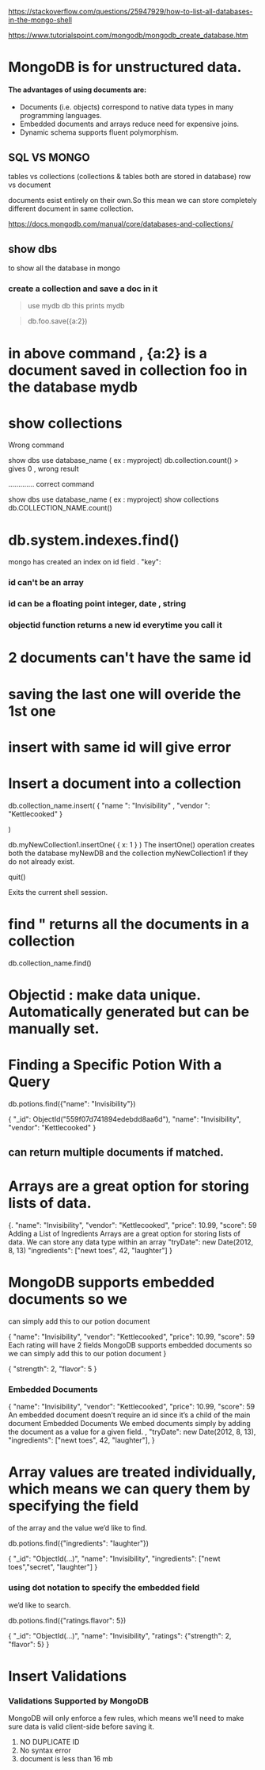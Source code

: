 


https://stackoverflow.com/questions/25947929/how-to-list-all-databases-in-the-mongo-shell

https://www.tutorialspoint.com/mongodb/mongodb_create_database.htm


# MongoDB  is for unstructured data.

#### The advantages of using documents are:

* Documents (i.e. objects) correspond to native data types in many programming languages.
* Embedded documents and arrays reduce need for expensive joins.
* Dynamic schema supports fluent polymorphism.



## SQL VS MONGO 
tables vs collections  (collections & tables both are stored in database)
row vs document

documents esist entirely on their own.So this mean we can store completely different document in same collection.



https://docs.mongodb.com/manual/core/databases-and-collections/

## show dbs 
to show all the database in mongo



### create a collection and save a doc in it
> use mydb
> db   this prints mydb

> db.foo.save({a:2})

# in above command , {a:2} is a document saved in collection foo in the database mydb

# show collections

Wrong command

show dbs
use database_name ( ex : myproject) 
db.collection.count() > gives 0  , wrong result

.............
correct command


show dbs
use database_name ( ex : myproject) 
show collections
db.COLLECTION_NAME.count()

# db.system.indexes.find()

mongo has created an index on id field . "key":


### id can't be an array
### id can be a floating point integer, date , string

### objectid function returns a new id everytime you call it

# 2 documents can't have the same id
# saving the last one will overide the 1st one
# insert with same id will give error


# Insert a document into a collection 

db.collection_name.insert(
    {
      "name   ": "Invisibility" , 
      "vendor ":  "Kettlecooked"
    }

)



db.myNewCollection1.insertOne( { x: 1 } )
The insertOne() operation creates both the database myNewDB and the collection myNewCollection1 if they do not already exist.


quit()

Exits the current shell session.


# find " returns all the documents in a collection

db.collection_name.find()


# Objectid : make data unique. Automatically generated but can be manually set.

# Finding a Specific Potion With a Query

db.potions.find({"name": "Invisibility"})

{
"_id": ObjectId("559f07d741894edebdd8aa6d"),
"name": "Invisibility",
"vendor": "Kettlecooked"
}

## can return multiple documents if matched. 

# Arrays are a great option for storing lists of data.

{.
"name": "Invisibility",
"vendor": "Kettlecooked",
"price": 10.99,
"score": 59
Adding a List of Ingredients
Arrays are a great option for storing lists of data.
We can store any data type
within an array
"tryDate": new Date(2012, 8, 13)
"ingredients": ["newt toes", 42, "laughter"]
}



#  MongoDB supports embedded documents so we
can simply add this to our potion document

{
"name": "Invisibility",
"vendor": "Kettlecooked",
"price": 10.99,
"score": 59
Each rating will have 2 fields
MongoDB supports embedded documents so we
can simply add this to our potion document
}


{
"strength": 2,
"flavor": 5
}

### Embedded Documents
{
"name": "Invisibility",
"vendor": "Kettlecooked",
"price": 10.99,
"score": 59
An embedded document doesn’t require an id
since it’s a child of the main document
Embedded Documents
We embed documents simply by adding the document as a value for a given field.
,
"tryDate": new Date(2012, 8, 13),
"ingredients": ["newt toes", 42, "laughter"],
}

# Array values are treated individually, which means we can query them by specifying the field
of the array and the value we’d like to find.

db.potions.find({"ingredients": "laughter"})

{
"_id": "ObjectId(...)",
"name": "Invisibility",
"ingredients": ["newt toes","secret", "laughter"]
}


### using dot notation to specify the embedded field
we’d like to search.

db.potions.find({"ratings.flavor": 5})

{
"_id": "ObjectId(...)",
"name": "Invisibility",
"ratings": {"strength": 2, "flavor": 5}
}


# Insert Validations

### Validations Supported by MongoDB
MongoDB will only enforce a few rules, which means we’ll need to make sure data is valid
client-side before saving it.

1) NO DUPLICATE ID 
2) No syntax error
3) document is less than 16 mb




